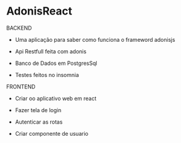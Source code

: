 # AdonisReact

BACKEND

- Uma aplicação para saber como funciona o frameword adonisjs

- Api Restfull feita com adonis

- Banco de Dados em PostgresSql

- Testes feitos no insomnia


FRONTEND

- Criar oo aplicativo web em react

- Fazer tela de login

- Autenticar as rotas

- Criar componente de usuario
